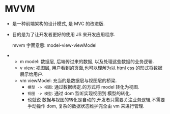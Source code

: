 # MVVM

-   是一种前端架构的设计模式, 是 MVC 的改进版.
-   目的是为了让开发者更好的使用 JS 来开发应用程序.

    mvvm 字面意思: model-view-viewModel

-   -   m model: 数据层, 后端传过来的数据, 以及处理这些数据的业务逻辑.
    -   v view: 视图层, 用户看到的页面,也可以理解为以 html css 的形式将数据展示给用户.
    -   vm viewModel: 充当的是数据层与视图层的桥梁.
        -   `模型 -> 视图`: 通过数据绑定.的方式将 model 转化为视图.
        -   `视图 -> 模型`: 通过 dom 监听实现视图到 模型的转化.
        -   也就说 数据与视图的转化是自动的,开发者只需要关注业务逻辑,不需要手动操作 dom, 复杂的数据状态维护完全由 vm 来进行管理.

